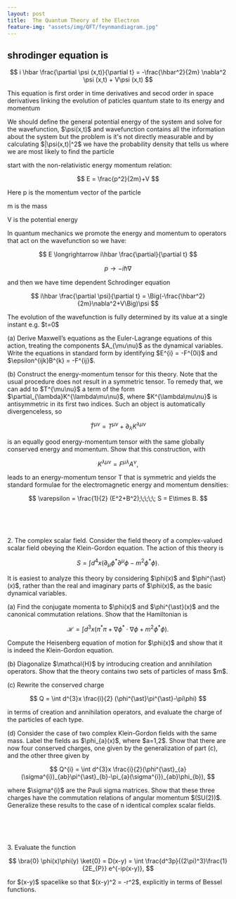 ```yaml
---
layout: post
title:  The Quantum Theory of the Electron 
feature-img: "assets/img/QFT/feynmandiagram.jpg"
---
```















<h2>shrodinger equation is</h2>
<p></p>

$$ i \hbar \frac{\partial \psi (x,t)}{\partial t} = -\frac{\hbar^2}{2m} \nabla^2 \psi (x,t) + V\psi (x,t) $$

<p>This equation is first order in time derivatives and secod order in space derivatives linking the evolution of paticles quantum state to its energy and momentum</p>
<p>We should define the general potential energy of the system and solve for the wavefunction, $\psi(x,t)$ and wavefunction contains all the information about the system but the problem is it's not directly measurable and by calculating $|\psi(x,t)|^2$ we have the probability density that tells us where we are most likely to find the particle</p>
<p>start with the non-relativistic energy momentum relation:</p>

$$ E = \frac{p^2}{2m}+V $$

<p>Here p is the momentum vector of the particle</p>
<p>m is the mass</p>
<p>V is the potential energy</p>

<p>In quantum mechanics we promote the energy and momentum to operators that act on the wavefunction so we have:</p>

$$ E \longrightarrow i\hbar \frac{\partial}{\partial t} $$

$$ p \longrightarrow -i\hbar \nabla $$

<p>and then we have time dependent Schrodinger equation</p>

$$ i\hbar \frac{\partial \psi}{\partial t} = \Big(-\frac{\hbar^2}{2m}\nabla^2+V\Big)\psi $$

<p>The evolution of the wavefunction is fully determined by its value at a single instant e.g. $t=0$</p>

<p>(a) Derive Maxwell’s equations as the Euler-Lagrange equations of this action, treating the components $A_{\mu\nu}$ as the dynamical variables. Write the equations in standard form by identifying $E^{i} = -F^{0i}$ and $\epsilon^{ijk}B^{k} = -F^{ij}$.</p> 
<p>(b) Construct the energy-momentum tensor for this theory. Note that the usual procedure does not result in a symmetric tensor. To remedy that, we can add to $T^{\mu\nu}$ a term of the form $\partial_{\lambda}K^{\lambda\mu\nu}$, where $K^{\lambda\mu\nu}$ is antisymmetric in its first two indices. Such an object is automatically divergenceless, so</p>

$$ \hat{T}^{\mu\nu} = T^{\mu\nu} + \partial_{\lambda} K^{\lambda\mu\nu}$$

<p>is an equally good energy-momentum tensor with the same globally conserved energy and momentum. Show that this construction, with</p>

$$ K^{\lambda\mu\nu} = F^{\mu\lambda} A^{\nu}, $$

<p>leads to an energy-momentum tensor T that is symmetric and yields the standard formulae for the electromagnetic energy and momentum densities:</p>

$$ \varepsilon = \frac{1}{2} (E^2+B^2);\;\;\;\; S = E\times B. $$

<br><br><br>
<p>2. The complex scalar field. Consider the field theory of a complex-valued scalar field obeying the Klein-Gordon equation. The action of this theory is</p>

$$ S = \int d^{4}x (\partial_{\mu}\phi^{\ast}\partial^{\mu}\phi-m^{2}\phi^{\ast}\phi) .$$

<p>It is easiest to analyze this theory by considering $\phi(x)$ and $\phi^{\ast}(x)$,  rather than the real and imaginary parts of $\phi(x)$,  as the basic dynamical variables. </p>
<p>(a) Find the conjugate momenta to $\phi(x)$ and $\phi^{\ast}(x)$ and the canonical commutation relations. Show that the Hamiltonian is</p>

$$ \mathcal{H} = \int d^{3}x (\pi^{\ast}\pi+\nabla\phi^{\ast}\cdot\nabla\phi+m^{2}\phi^{\ast}\phi). $$

<p>Compute the Heisenberg equation of motion for $\phi(x)$ and show that it is indeed the Klein-Gordon equation.</p>
<p>(b) Diagonalize $\mathcal{H}$ by introducing creation and annihilation operators. Show that the theory contains two sets of particles of mass $m$.</p>
<p>(c) Rewrite the conserved charge</p>

$$ Q = \int d^{3}x \frac{i}{2} (\phi^{\ast}\pi^{\ast}-\pi\phi) $$

<p>in terms of creation and annihilation operators, and evaluate the charge of the particles of each type.</p>
<p>(d) Consider the case of two complex Klein-Gordon fields with the same mass. Label the fields as $\phi_{a}(x)$, where $a=1,2$. Show that there are now four conserved charges, one given by the generalization of part (c), and the other three given by </p>

$$ Q^{i} = \int d^{3}x \frac{i}{2}(\phi^{\ast}_{a}(\sigma^{i})_{ab}\pi^{\ast}_{b}-\pi_{a}(\sigma^{i})_{ab}\phi_{b}), $$

<p>where $\sigma^{i}$ are the Pauli sigma matrices. Show that these three charges have the commutation relations of angular momentum $(SU(2))$. Generalize these results to the case of n identical complex scalar fields.</p>
<br><br><br>
<p>3. Evaluate the function</p>

$$ \bra{0} \phi(x)\phi(y) \ket{0} = D(x-y) = \int \frac{d^3p}{(2\pi)^3}\frac{1}{2E_{P}} e^{-ip(x-y)}, $$

<p>for $(x-y)$ spacelike so that $(x-y)^2 = -r^2$,  explicitly in terms of Bessel functions.</p>

